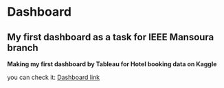 # Dashboard
## My first dashboard  as a task for IEEE Mansoura branch 

**Making my first dashboard by Tableau for Hotel booking data on Kaggle**

you can check it:
[Dashboard link](https://public.tableau.com/views/Book1_17269999982900/Dashboard1?:language=en-US&publish=yes&:sid=&:redirect=auth&:display_count=n&:origin=viz_share_link)
